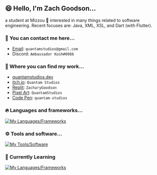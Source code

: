 ## 😄 Hello, I'm Zach Goodson...
a student at Mizzou 🐯 interested in many things related to software engineering. Recent focuses are: Java, XML, XSL, and Dart (with Flutter).

### 👋 You can contact me here...
- [Email](mailto:quantamstudios@gmail.com): `quantamstudios@gmail.com`
- Discord: `Ambassador Kosh#0986`

### 📜 Where you can find my work...
- [quantamstudios.dev](https://quantamstudios.dev/)
- [itch.io](https://quantamstudios.itch.io/): `Quantam Studios`
- [Replit](https://replit.com/@ZacharyGoodson): `ZacharyGoodson`
- [Pixel Art](https://www.pixilart.com/quantamstudios): `QuantamStudios`
- [Code Pen](https://codepen.io/quantam-studios): `quantam-studios`

### 🔥 Languages and frameworks...
[![My Languages/Frameworks](https://skillicons.dev/icons?i=cs,net,dart,flutter,python,css,tailwind,html,git,js,bots,md)](https://skillicons.dev)

### ⚙️ Tools and software...
[![My Tools/Software](https://skillicons.dev/icons?i=unity,github,replit,raspberrypi,powershell,visualstudio,vscode,ps,ai,codepen)](https://skillicons.dev)

### 🤔 Currently Learning
[![My Languages/Frameworks](https://skillicons.dev/icons?i=java,sqlite,eclipse,bash)](https://skillicons.dev)
